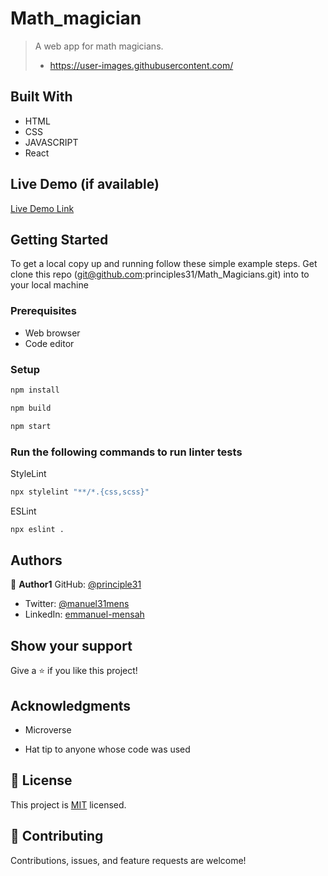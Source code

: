 # Math_magician
> A web app for math magicians.
> - https://user-images.githubusercontent.com/
## Built With

- HTML
- CSS
- JAVASCRIPT
- React
## Live Demo (if available)
[Live Demo Link]()
## Getting Started

To get a local copy up and running follow these simple example steps.
Get clone this repo (git@github.com:principles31/Math_Magicians.git) into to your local machine
### Prerequisites
- Web browser
- Code editor
### Setup


```bash
npm install
```

```bash
npm build
```

```bash
npm start
```
### Run the following commands to run linter tests

StyleLint
```bash
npx stylelint "**/*.{css,scss}"
```

ESLint
```bash
npx eslint .
```
## Authors

👤 **Author1**
GitHub: [@principle31](https://github.com/principles31)
- Twitter: [@manuel31mens](https://Twiter.com/@Manuel31mens)
- LinkedIn: [emmanuel-mensah](www.linkedin.com/in/emmanuel-mensah-6a044922a)

## Show your support

Give a ⭐️ if you like this project!

## Acknowledgments
- Microverse

- Hat tip to anyone whose code was used

## 📝 License

This project is [MIT](https://github.com/principles31/math_magicians/blob/dev/LICENSE) licensed.

## 🤝 Contributing

Contributions, issues, and feature requests are welcome!

